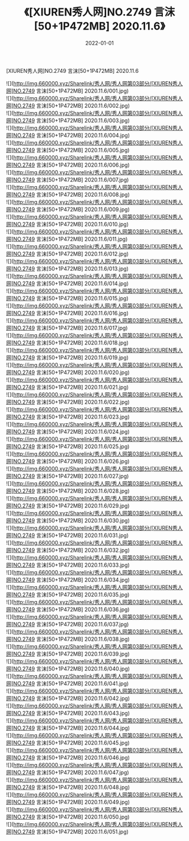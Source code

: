 ﻿---
layout: post
title:  《[XIUREN秀人网]NO.2749 言沫[50+1P472MB] 2020.11.6》
date:   2022-01-01
img: http://img.660000.xyz/Sharelink/秀人网/秀人网第03部分/[XIUREN秀人网]NO.2749 言沫[50+1P472MB] 2020.11.6/000.jpg
categories: [美女, 清纯, 唯美]
---

[XIUREN秀人网]NO.2749 言沫[50+1P472MB] 2020.11.6

 ![](http://img.660000.xyz/Sharelink/秀人网/秀人网第03部分/[XIUREN秀人网]NO.2749 言沫[50+1P472MB] 2020.11.6/001.jpg) <br>![](http://img.660000.xyz/Sharelink/秀人网/秀人网第03部分/[XIUREN秀人网]NO.2749 言沫[50+1P472MB] 2020.11.6/002.jpg) <br>![](http://img.660000.xyz/Sharelink/秀人网/秀人网第03部分/[XIUREN秀人网]NO.2749 言沫[50+1P472MB] 2020.11.6/003.jpg) <br>![](http://img.660000.xyz/Sharelink/秀人网/秀人网第03部分/[XIUREN秀人网]NO.2749 言沫[50+1P472MB] 2020.11.6/004.jpg) <br>![](http://img.660000.xyz/Sharelink/秀人网/秀人网第03部分/[XIUREN秀人网]NO.2749 言沫[50+1P472MB] 2020.11.6/005.jpg) <br>![](http://img.660000.xyz/Sharelink/秀人网/秀人网第03部分/[XIUREN秀人网]NO.2749 言沫[50+1P472MB] 2020.11.6/006.jpg) <br>![](http://img.660000.xyz/Sharelink/秀人网/秀人网第03部分/[XIUREN秀人网]NO.2749 言沫[50+1P472MB] 2020.11.6/007.jpg) <br>![](http://img.660000.xyz/Sharelink/秀人网/秀人网第03部分/[XIUREN秀人网]NO.2749 言沫[50+1P472MB] 2020.11.6/008.jpg) <br>![](http://img.660000.xyz/Sharelink/秀人网/秀人网第03部分/[XIUREN秀人网]NO.2749 言沫[50+1P472MB] 2020.11.6/009.jpg) <br>![](http://img.660000.xyz/Sharelink/秀人网/秀人网第03部分/[XIUREN秀人网]NO.2749 言沫[50+1P472MB] 2020.11.6/010.jpg) <br>![](http://img.660000.xyz/Sharelink/秀人网/秀人网第03部分/[XIUREN秀人网]NO.2749 言沫[50+1P472MB] 2020.11.6/011.jpg) <br>![](http://img.660000.xyz/Sharelink/秀人网/秀人网第03部分/[XIUREN秀人网]NO.2749 言沫[50+1P472MB] 2020.11.6/012.jpg) <br>![](http://img.660000.xyz/Sharelink/秀人网/秀人网第03部分/[XIUREN秀人网]NO.2749 言沫[50+1P472MB] 2020.11.6/013.jpg) <br>![](http://img.660000.xyz/Sharelink/秀人网/秀人网第03部分/[XIUREN秀人网]NO.2749 言沫[50+1P472MB] 2020.11.6/014.jpg) <br>![](http://img.660000.xyz/Sharelink/秀人网/秀人网第03部分/[XIUREN秀人网]NO.2749 言沫[50+1P472MB] 2020.11.6/015.jpg) <br>![](http://img.660000.xyz/Sharelink/秀人网/秀人网第03部分/[XIUREN秀人网]NO.2749 言沫[50+1P472MB] 2020.11.6/016.jpg) <br>![](http://img.660000.xyz/Sharelink/秀人网/秀人网第03部分/[XIUREN秀人网]NO.2749 言沫[50+1P472MB] 2020.11.6/017.jpg) <br>![](http://img.660000.xyz/Sharelink/秀人网/秀人网第03部分/[XIUREN秀人网]NO.2749 言沫[50+1P472MB] 2020.11.6/018.jpg) <br>![](http://img.660000.xyz/Sharelink/秀人网/秀人网第03部分/[XIUREN秀人网]NO.2749 言沫[50+1P472MB] 2020.11.6/019.jpg) <br>![](http://img.660000.xyz/Sharelink/秀人网/秀人网第03部分/[XIUREN秀人网]NO.2749 言沫[50+1P472MB] 2020.11.6/020.jpg) <br>![](http://img.660000.xyz/Sharelink/秀人网/秀人网第03部分/[XIUREN秀人网]NO.2749 言沫[50+1P472MB] 2020.11.6/021.jpg) <br>![](http://img.660000.xyz/Sharelink/秀人网/秀人网第03部分/[XIUREN秀人网]NO.2749 言沫[50+1P472MB] 2020.11.6/022.jpg) <br>![](http://img.660000.xyz/Sharelink/秀人网/秀人网第03部分/[XIUREN秀人网]NO.2749 言沫[50+1P472MB] 2020.11.6/023.jpg) <br>![](http://img.660000.xyz/Sharelink/秀人网/秀人网第03部分/[XIUREN秀人网]NO.2749 言沫[50+1P472MB] 2020.11.6/024.jpg) <br>![](http://img.660000.xyz/Sharelink/秀人网/秀人网第03部分/[XIUREN秀人网]NO.2749 言沫[50+1P472MB] 2020.11.6/025.jpg) <br>![](http://img.660000.xyz/Sharelink/秀人网/秀人网第03部分/[XIUREN秀人网]NO.2749 言沫[50+1P472MB] 2020.11.6/026.jpg) <br>![](http://img.660000.xyz/Sharelink/秀人网/秀人网第03部分/[XIUREN秀人网]NO.2749 言沫[50+1P472MB] 2020.11.6/027.jpg) <br>![](http://img.660000.xyz/Sharelink/秀人网/秀人网第03部分/[XIUREN秀人网]NO.2749 言沫[50+1P472MB] 2020.11.6/028.jpg) <br>![](http://img.660000.xyz/Sharelink/秀人网/秀人网第03部分/[XIUREN秀人网]NO.2749 言沫[50+1P472MB] 2020.11.6/029.jpg) <br>![](http://img.660000.xyz/Sharelink/秀人网/秀人网第03部分/[XIUREN秀人网]NO.2749 言沫[50+1P472MB] 2020.11.6/030.jpg) <br>![](http://img.660000.xyz/Sharelink/秀人网/秀人网第03部分/[XIUREN秀人网]NO.2749 言沫[50+1P472MB] 2020.11.6/031.jpg) <br>![](http://img.660000.xyz/Sharelink/秀人网/秀人网第03部分/[XIUREN秀人网]NO.2749 言沫[50+1P472MB] 2020.11.6/032.jpg) <br>![](http://img.660000.xyz/Sharelink/秀人网/秀人网第03部分/[XIUREN秀人网]NO.2749 言沫[50+1P472MB] 2020.11.6/033.jpg) <br>![](http://img.660000.xyz/Sharelink/秀人网/秀人网第03部分/[XIUREN秀人网]NO.2749 言沫[50+1P472MB] 2020.11.6/034.jpg) <br>![](http://img.660000.xyz/Sharelink/秀人网/秀人网第03部分/[XIUREN秀人网]NO.2749 言沫[50+1P472MB] 2020.11.6/035.jpg) <br>![](http://img.660000.xyz/Sharelink/秀人网/秀人网第03部分/[XIUREN秀人网]NO.2749 言沫[50+1P472MB] 2020.11.6/036.jpg) <br>![](http://img.660000.xyz/Sharelink/秀人网/秀人网第03部分/[XIUREN秀人网]NO.2749 言沫[50+1P472MB] 2020.11.6/037.jpg) <br>![](http://img.660000.xyz/Sharelink/秀人网/秀人网第03部分/[XIUREN秀人网]NO.2749 言沫[50+1P472MB] 2020.11.6/038.jpg) <br>![](http://img.660000.xyz/Sharelink/秀人网/秀人网第03部分/[XIUREN秀人网]NO.2749 言沫[50+1P472MB] 2020.11.6/039.jpg) <br>![](http://img.660000.xyz/Sharelink/秀人网/秀人网第03部分/[XIUREN秀人网]NO.2749 言沫[50+1P472MB] 2020.11.6/040.jpg) <br>![](http://img.660000.xyz/Sharelink/秀人网/秀人网第03部分/[XIUREN秀人网]NO.2749 言沫[50+1P472MB] 2020.11.6/041.jpg) <br>![](http://img.660000.xyz/Sharelink/秀人网/秀人网第03部分/[XIUREN秀人网]NO.2749 言沫[50+1P472MB] 2020.11.6/042.jpg) <br>![](http://img.660000.xyz/Sharelink/秀人网/秀人网第03部分/[XIUREN秀人网]NO.2749 言沫[50+1P472MB] 2020.11.6/043.jpg) <br>![](http://img.660000.xyz/Sharelink/秀人网/秀人网第03部分/[XIUREN秀人网]NO.2749 言沫[50+1P472MB] 2020.11.6/044.jpg) <br>![](http://img.660000.xyz/Sharelink/秀人网/秀人网第03部分/[XIUREN秀人网]NO.2749 言沫[50+1P472MB] 2020.11.6/045.jpg) <br>![](http://img.660000.xyz/Sharelink/秀人网/秀人网第03部分/[XIUREN秀人网]NO.2749 言沫[50+1P472MB] 2020.11.6/046.jpg) <br>![](http://img.660000.xyz/Sharelink/秀人网/秀人网第03部分/[XIUREN秀人网]NO.2749 言沫[50+1P472MB] 2020.11.6/047.jpg) <br>![](http://img.660000.xyz/Sharelink/秀人网/秀人网第03部分/[XIUREN秀人网]NO.2749 言沫[50+1P472MB] 2020.11.6/048.jpg) <br>![](http://img.660000.xyz/Sharelink/秀人网/秀人网第03部分/[XIUREN秀人网]NO.2749 言沫[50+1P472MB] 2020.11.6/049.jpg) <br>![](http://img.660000.xyz/Sharelink/秀人网/秀人网第03部分/[XIUREN秀人网]NO.2749 言沫[50+1P472MB] 2020.11.6/050.jpg) <br>![](http://img.660000.xyz/Sharelink/秀人网/秀人网第03部分/[XIUREN秀人网]NO.2749 言沫[50+1P472MB] 2020.11.6/051.jpg) <br>
